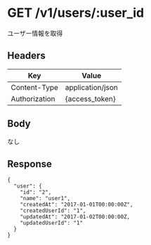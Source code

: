# GET  /v1/users/:user_id

ユーザー情報を取得

## Headers

| Key           | Value            |
|---------------|------------------|
| Content-Type  | application/json |
| Authorization | {access_token}   |

## Body

なし

## Response

```
{
  "user": {
    "id": "2",
    "name": "user1",
    "createdAt": "2017-01-01T00:00:00Z",
    "createdUserId": "1",
    "updatedAt": "2017-01-02T00:00:00Z,
    "updatedUserId": "1"
  }
}
```